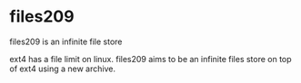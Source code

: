 # files209

files209 is an infinite file store

ext4 has a file limit on linux. files209 aims to be an infinite files
store on top of ext4 using a new archive.

